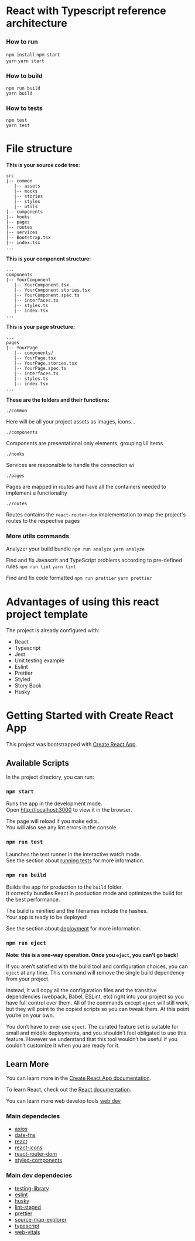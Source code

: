 # React with Typescript reference architecture

### How to run

`npm install`
`npm start`
<br />
`yarn`
`yarn start`

### How to build

`npm run build`
<br />
`yarn build`

### How to tests

`npm test`
<br />
`yarn test`

# File structure

**This is your source code tree:**

```
src
|-- common
   |-- assets
   |-- mocks
   |-- stories
   |-- styles
   |-- utils
|-- components
|-- hooks
|-- pages
|-- routes
|-- services
|-- Bootstrap.tsx
|-- index.tsx
...
```

**This is your component structure:**

```
...
components
|-- YourComponent
   |-- YourComponent.tsx
   |-- YourComponent.stories.tsx
   |-- YourComponent.spec.ts
   |-- interfaces.ts
   |-- styles.ts
   |-- index.tsx
...
```

**This is your page structure:**

```
...
pages
|-- YourPage
   |-- components/
   |-- YourPage.tsx
   |-- YourPage.stories.tsx
   |-- YourPage.spec.ts
   |-- interfaces.ts
   |-- styles.ts
   |-- index.tsx
...
```

**These are the folders and their functions:**

`./common`

Here will be all your project assets as images, icons...

`./components`

Components are presentational only elements, grouping UI items

`./hooks`

Services are responsible to handle the connection wi

`./pages`

Pages are mapped in routes and have all the containers needed to implement a functionality

`./routes`

Routes contains the `react-router-dom` implementation to map the project's routes to the respective pages


### More utils commands

Analyzer your build bundle
`npm run analyze`
`yarn analyze`

Find and fix Javascrit and TypeScript problems according to pre-defined rules
`npm run lint`
`yarn lint`

Find and fix code formatted
`npm run prettier`
`yarn prettier`

# Advantages of using this react project template

The project is already configured with:

- React
- Typescript
- Jest
- Unit testing example
- Eslint
- Prettier
- Styled
- Story Book
- Husky

# Getting Started with Create React App

This project was bootstrapped with [Create React App](https://github.com/facebook/create-react-app).

## Available Scripts

In the project directory, you can run:

### `npm start`

Runs the app in the development mode.\
Open [http://localhost:3000](http://localhost:3000) to view it in the browser.

The page will reload if you make edits.\
You will also see any lint errors in the console.

### `npm run test`

Launches the test runner in the interactive watch mode.\
See the section about [running tests](https://facebook.github.io/create-react-app/docs/running-tests) for more information.

### `npm run build`

Builds the app for production to the `build` folder.\
It correctly bundles React in production mode and optimizes the build for the best performance.

The build is minified and the filenames include the hashes.\
Your app is ready to be deployed!

See the section about [deployment](https://facebook.github.io/create-react-app/docs/deployment) for more information.

### `npm run eject`

**Note: this is a one-way operation. Once you `eject`, you can’t go back!**

If you aren’t satisfied with the build tool and configuration choices, you can `eject` at any time. This command will remove the single build dependency from your project.

Instead, it will copy all the configuration files and the transitive dependencies (webpack, Babel, ESLint, etc) right into your project so you have full control over them. All of the commands except `eject` will still work, but they will point to the copied scripts so you can tweak them. At this point you’re on your own.

You don’t have to ever use `eject`. The curated feature set is suitable for small and middle deployments, and you shouldn’t feel obligated to use this feature. However we understand that this tool wouldn’t be useful if you couldn’t customize it when you are ready for it.

## Learn More

You can learn more in the [Create React App documentation](https://facebook.github.io/create-react-app/docs/getting-started).

To learn React, check out the [React documentation](https://reactjs.org/).

You can learn more web develop tools [web.dev](https://web.dev/)


### Main dependecies

- [axios](https://www.npmjs.com/package/axios)
- [date-fns](https://date-fns.org/)
- [react](https://reactjs.org/)
- [react-icons](https://react-icons.github.io/react-icons/)
- [react-router-dom](https://reactrouter.com/web/guides/quick-start)
- [styled-components](https://styled-components.com/)

### Main dev dependecies

- [testing-library](https://testing-library.com/)
- [eslint](https://eslint.org/)
- [husky](https://www.npmjs.com/package/husky)
- [lint-staged](https://www.npmjs.com/package/lint-staged)
- [prettier](https://prettier.io/)
- [source-map-explorer](https://www.npmjs.com/package/source-map-explorer)
- [typescript](https://www.typescriptlang.org/)
- [web-vitals](https://web.dev/vitals/)
